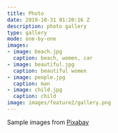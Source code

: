 ```yaml
---
title: Photo
date: 2019-10-31 01:20:16 Z
description: photo gallery
type: gallery
mode: one-by-one
images:
- image: beach.jpg
  caption: beach, women, car
- image: beautiful.jpg
  caption: beautiful women
- image: people.jpg
  caption: man
- image: child.jpg
  caption: child
image: images/feature2/gallery.png
---
```


Sample images from [Pixabay](https://pixabay.com)
